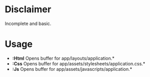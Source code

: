Disclaimer
==
Incomplete and basic.

Usage
==
* **:Html** Opens buffer for app/layouts/application.\*
* **:Css** Opens buffer for app/assets/stylesheets/application.css.\*
* **:Js** Opens buffer for app/assets/javascripts/application.\*


